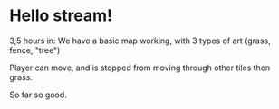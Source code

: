 # Hello stream!

3,5 hours in: 
We have a basic map working, with 3 types of art (grass, fence, "tree")

Player can move, and is stopped from moving through other tiles then grass.

So far so good.

